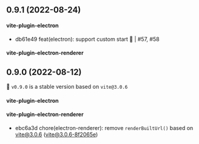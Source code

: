 ## 0.9.1 (2022-08-24)

#### vite-plugin-electron

- db61e49 feat(electron): support custom start 🌱 | #57, #58

#### vite-plugin-electron-renderer

## 0.9.0 (2022-08-12)

🎉 `v0.9.0` is a stable version based on `vite@3.0.6`

#### vite-plugin-electron

#### vite-plugin-electron-renderer

- ebc6a3d chore(electron-renderer): remove `renderBuiltUrl()` based on vite@3.0.6 ([vite@3.0.6-8f2065e](https://github.com/vitejs/vite/pull/9381/commits/8f2065efcb6ba664f7dce6f3c7666b29e2c56027#diff-aa53520bfd53e6c24220c44494457cc66370fd2bee513c15f9be7eb537a363e7L874))
